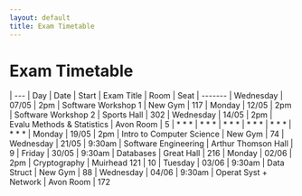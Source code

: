 ```yaml
---
layout: default
title: Exam Timetable
---
```


# Exam Timetable

| ---
| Day       | Date  | Start  | Exam Title                 | Room                | Seat
| -------
| Wednesday | 07/05 | 2pm    | Software Workshop 1        | New Gym             | 117
| Monday    | 12/05 | 2pm    | Software Workshop 2        | Sports Hall         | 302
| Wednesday | 14/05 | 2pm    | Evalu Methods & Statistics | Avon Room           | 5
| * * *     | * * * | * * *  | * * *                      | * * *               | * * *
| Monday    | 19/05 | 2pm    | Intro to Computer Science  | New Gym             | 74
| Wednesday | 21/05 | 9:30am | Software Engineering       | Arthur Thomson Hall | 9
| Friday    | 30/05 | 9:30am | Databases                  | Great Hall          | 216
| Monday    | 02/06 | 2pm    | Cryptography               | Muirhead 121        | 10
| Tuesday   | 03/06 | 9:30am | Data Struct                | New Gym             | 88
| Wednesday | 04/06 | 9:30am | Operat Syst + Network      | Avon Room           | 172

<!-- vim : fo-=tc
Modified : Thu 15 May 2014 10:08 am
Created  : Thu 08 May 2014 06:32 pm
Modified : Thu 15 May 2014 10:08 am
-->

